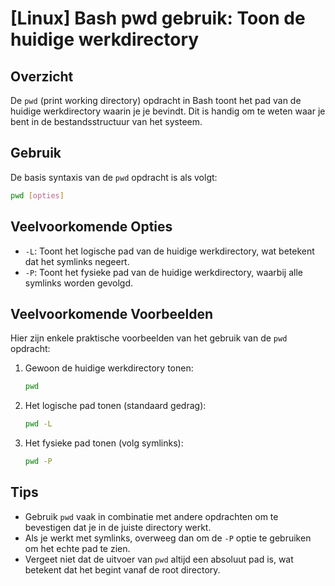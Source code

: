 # [Linux] Bash pwd gebruik: Toon de huidige werkdirectory

## Overzicht
De `pwd` (print working directory) opdracht in Bash toont het pad van de huidige werkdirectory waarin je je bevindt. Dit is handig om te weten waar je bent in de bestandsstructuur van het systeem.

## Gebruik
De basis syntaxis van de `pwd` opdracht is als volgt:

```bash
pwd [opties]
```

## Veelvoorkomende Opties
- `-L`: Toont het logische pad van de huidige werkdirectory, wat betekent dat het symlinks negeert.
- `-P`: Toont het fysieke pad van de huidige werkdirectory, waarbij alle symlinks worden gevolgd.

## Veelvoorkomende Voorbeelden
Hier zijn enkele praktische voorbeelden van het gebruik van de `pwd` opdracht:

1. Gewoon de huidige werkdirectory tonen:
   ```bash
   pwd
   ```

2. Het logische pad tonen (standaard gedrag):
   ```bash
   pwd -L
   ```

3. Het fysieke pad tonen (volg symlinks):
   ```bash
   pwd -P
   ```

## Tips
- Gebruik `pwd` vaak in combinatie met andere opdrachten om te bevestigen dat je in de juiste directory werkt.
- Als je werkt met symlinks, overweeg dan om de `-P` optie te gebruiken om het echte pad te zien.
- Vergeet niet dat de uitvoer van `pwd` altijd een absoluut pad is, wat betekent dat het begint vanaf de root directory.